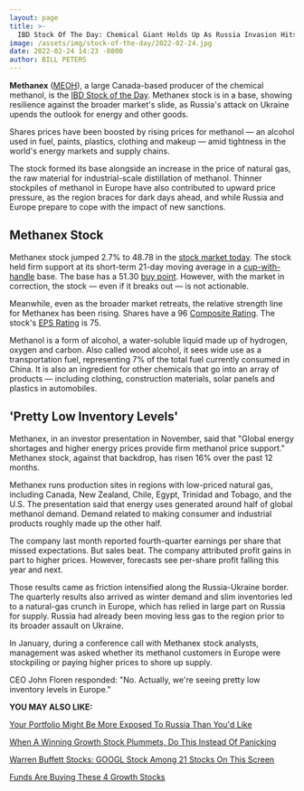 ```yaml
---
layout: page
title: >-
  IBD Stock Of The Day: Chemical Giant Holds Up As Russia Invasion Hits Market
image: /assets/img/stock-of-the-day/2022-02-24.jpg
date: 2022-02-24 14:23 -0800
author: BILL PETERS
---
```







**Methanex** ([MEOH](https://research.investors.com/quote.aspx?symbol=MEOH)), a large Canada-based producer of the chemical methanol, is the [IBD Stock of the Day](https://www.investors.com/category/research/ibd-stock-of-the-day/). Methanex stock is in a base, showing resilience against the broader market's slide, as Russia's attack on Ukraine upends the outlook for energy and other goods.




Shares prices have been boosted by rising prices for methanol — an alcohol used in fuel, paints, plastics, clothing and makeup — amid tightness in the world's energy markets and supply chains.


The stock formed its base alongside an increase in the price of natural gas, the raw material for industrial-scale distillation of methanol. Thinner stockpiles of methanol in Europe have also contributed to upward price pressure, as the region braces for dark days ahead, and while Russia and Europe prepare to cope with the impact of new sanctions.


Methanex Stock
--------------


Methanex stock jumped 2.7% to 48.78 in the [stock market today](https://investors.com/stock-market-today). The stock held firm support at its short-term 21-day moving average in a [cup-with-handle](https://www.investors.com/how-to-invest/investors-corner/how-to-buy-stocks-lam-research-cup-with-handle-launched-75-percent-advance/) base. The base has a 51.30 [buy point](https://www.investors.com/how-to-invest/investors-corner/apple-stock-set-up-proper-buy-point-before-big-rally/). However, with the market in correction, the stock — even if it breaks out — is not actionable.


Meanwhile, even as the broader market retreats, the relative strength line for Methanex has been rising. Shares have a 96 [Composite Rating](https://www.investors.com/how-to-invest/investors-corner/how-to-research-growth-stocks/). The stock's [EPS Rating](https://www.investors.com/how-to-invest/investors-corner/eps-rating-is-key-to-picking-great-stocks/) is 75.


Methanol is a form of alcohol, a water-soluble liquid made up of hydrogen, oxygen and carbon. Also called wood alcohol, it sees wide use as a transportation fuel, representing 7% of the total fuel currently consumed in China. It is also an ingredient for other chemicals that go into an array of products — including clothing, construction materials, solar panels and plastics in automobiles.


'Pretty Low Inventory Levels'
-----------------------------


Methanex, in an investor presentation in November, said that "Global energy shortages and higher energy prices provide firm methanol price support." Methanex stock, against that backdrop, has risen 16% over the past 12 months.


Methanex runs production sites in regions with low-priced natural gas, including Canada, New Zealand, Chile, Egypt, Trinidad and Tobago, and the U.S. The presentation said that energy uses generated around half of global methanol demand. Demand related to making consumer and industrial products roughly made up the other half.


The company last month reported fourth-quarter earnings per share that missed expectations. But sales beat. The company attributed profit gains in part to higher prices. However, forecasts see per-share profit falling this year and next.


Those results came as friction intensified along the Russia-Ukraine border. The quarterly results also arrived as winter demand and slim inventories led to a natural-gas crunch in Europe, which has relied in large part on Russia for supply. Russia had already been moving less gas to the region prior to its broader assault on Ukraine.


In January, during a conference call with Methanex stock analysts, management was asked whether its methanol customers in Europe were stockpiling or paying higher prices to shore up supply.


CEO John Floren responded: "No. Actually, we're seeing pretty low inventory levels in Europe."


**YOU MAY ALSO LIKE:**


[Your Portfolio Might Be More Exposed To Russia Than You'd Like](https://www.investors.com/etfs-and-funds/etfs/sp500-your-portfolio-might-be-more-exposed-to-russia-than-youd-like/)


[When A Winning Growth Stock Plummets, Do This Instead Of Panicking](https://www.investors.com/how-to-invest/investors-corner/growth-stocks-winning-stock-plummets-round-trip-sell-rule/)


[Warren Buffett Stocks: GOOGL Stock Among 21 Stocks On This Screen](https://www.investors.com/research/warren-buffett-stocks-investing-strategy-stock-screen/)


[Funds Are Buying These 4 Growth Stocks](https://www.investors.com/research/growth-stocks-which-ones-are-funds-are-buying/)





